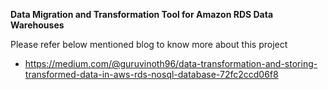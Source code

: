 **Data Migration and Transformation Tool for Amazon RDS Data Warehouses**

Please refer below mentioned blog to know more about this project
  - https://medium.com/@guruvinoth96/data-transformation-and-storing-transformed-data-in-aws-rds-nosql-database-72fc2ccd06f8
